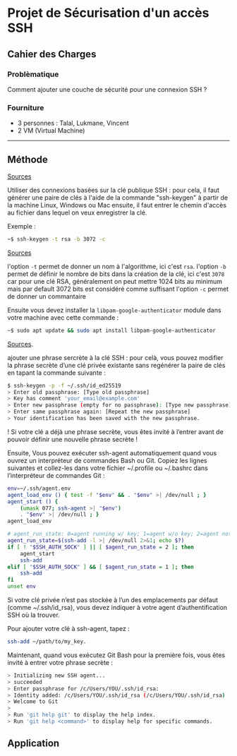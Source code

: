 # Projet de Sécurisation d'un accès SSH

## Cahier des Charges

### Problèmatique

Comment ajouter une couche de sécurité pour une connexion SSH ?

### Fourniture

- 3 personnes : Talal, Lukmane, Vincent
- 2 VM (Virtual Machine)


---


## Méthode

[Sources](https://www.rcdevs.com/fr/7-ways-to-secure-your-ssh-server/)

Utiliser des connexions basées sur la clé publique SSH :
pour cela, il faut générer une paire de clés à l'aide de la commande "ssh-keygen" à partir de la machine Linux, Windows ou Mac ensuite, il faut entrer le chemin d'accès au fichier dans lequel on veux enregistrer la clé.


   Exemple :

   ```sh
   ~$ ssh-keygen -t rsa -b 3072 -c
   ```

[Sources](https://www.man7.org/linux/man-pages/man1/ssh-keygen.1.html) 

l'option `-t` permet de donner un nom à l'algorithme, ici c'est `rsa`. l'option `-b` permet de définir le nombre de bits dans la création de la clé, ici c'est `3078` car pour une clé RSA, généralement on peut mettre 1024 bits au minimum mais par default 3072 bits est considéré comme suffisant l'option `-c` permet de donner un commantaire


Ensuite vous devez installer la `libpam-google-authenticator` module dans votre machine avec cette commande :

```sh
~$ sudo apt update && sudo apt install libpam-google-authenticator
```
[Sources](https://docs.github.com/fr/authentication/connecting-to-github-with-ssh/working-with-ssh-key-passphrases).

ajouter une phrase sercrète à la clé SSH : 
pour celà, vous pouvez modifier la phrase secrète d’une clé privée existante sans regénérer la paire de clés en tapant la commande suivante :

```sh
$ ssh-keygen -p -f ~/.ssh/id_ed25519
> Enter old passphrase: [Type old passphrase]
> Key has comment 'your_email@example.com'
> Enter new passphrase (empty for no passphrase): [Type new passphrase]
> Enter same passphrase again: [Repeat the new passphrase]
> Your identification has been saved with the new passphrase.
```
! Si votre clé a déjà une phrase secrète, vous êtes invité à l’entrer avant de pouvoir définir une nouvelle phrase secrète !

Ensuite, Vous pouvez exécuter ssh-agent automatiquement quand vous ouvrez un interpréteur de commandes Bash ou Git. 
Copiez les lignes suivantes et collez-les dans votre fichier ~/.profile ou ~/.bashrc dans l’interpréteur de commandes Git :

```sh
env=~/.ssh/agent.env
agent_load_env () { test -f "$env" && . "$env" >| /dev/null ; }
agent_start () {
    (umask 077; ssh-agent >| "$env")
    . "$env" >| /dev/null ; }
agent_load_env

# agent_run_state: 0=agent running w/ key; 1=agent w/o key; 2=agent not running
agent_run_state=$(ssh-add -l >| /dev/null 2>&1; echo $?)
if [ ! "$SSH_AUTH_SOCK" ] || [ $agent_run_state = 2 ]; then
    agent_start
    ssh-add
elif [ "$SSH_AUTH_SOCK" ] && [ $agent_run_state = 1 ]; then
    ssh-add
fi
unset env
```
Si votre clé privée n’est pas stockée à l’un des emplacements par défaut (comme ~/.ssh/id_rsa),
vous devez indiquer à votre agent d’authentification SSH où la trouver. 

Pour ajouter votre clé à ssh-agent, tapez :

```sh
ssh-add ~/path/to/my_key.
```
Maintenant, quand vous exécutez Git Bash pour la première fois, vous êtes invité à entrer votre phrase secrète :


```sh
> Initializing new SSH agent...
> succeeded
> Enter passphrase for /c/Users/YOU/.ssh/id_rsa:
> Identity added: /c/Users/YOU/.ssh/id_rsa (/c/Users/YOU/.ssh/id_rsa)
> Welcome to Git 
>
> Run 'git help git' to display the help index.
> Run 'git help <command>' to display help for specific commands.
```
## Application 


